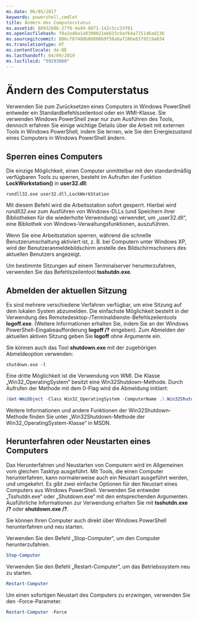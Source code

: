 ```yaml
---
ms.date: 06/05/2017
keywords: powershell,cmdlet
title: Ändern des Computerstatus
ms.assetid: 8093268b-27f8-4a49-8871-142c5cc33f01
ms.openlocfilehash: f8a2ed6a1a0390021eb633c9af64a725146ad136
ms.sourcegitcommit: 806cf87488b80800b9f50a8af286e8379519a034
ms.translationtype: HT
ms.contentlocale: de-DE
ms.lasthandoff: 04/09/2019
ms.locfileid: "59293060"
---
```

# <a name="changing-computer-state"></a>Ändern des Computerstatus

Verwenden Sie zum Zurücksetzen eines Computers in Windows PowerShell entweder ein Standardbefehlszeilentool oder ein WMI-Klasse. Sie verwenden Windows PowerShell zwar nur zum Ausführen des Tools, dennoch erfahren Sie einige wichtige Details über die Arbeit mit externen Tools in Windows PowerShell, indem Sie lernen, wie Sie den Energiezustand eines Computers in Windows PowerShell ändern.

## <a name="locking-a-computer"></a>Sperren eines Computers

Die einzige Möglichkeit, einen Computer unmittelbar mit den standardmäßig verfügbaren Tools zu sperren, besteht im Aufrufen der Funktion **LockWorkstation()** in **user32.dll**:

```
rundll32.exe user32.dll,LockWorkStation
```

Mit diesem Befehl wird die Arbeitsstation sofort gesperrt. Hierbei wird *rundll32.exe* zum Ausführen von Windows-DLLs (und Speichern ihrer Bibliotheken für die wiederholte Verwendung) verwendet, um „user32.dll“, eine Bibliothek von Windows-Verwaltungsfunktionen, auszuführen.

Wenn Sie eine Arbeitsstation sperren, während die schnelle Benutzerumschaltung aktiviert ist, z. B. bei Computern unter Windows XP, wird der Benutzeranmeldebildschirm anstelle des Bildschirmschoners des aktuellen Benutzers angezeigt.

Um bestimmte Sitzungen auf einem Terminalserver herunterzufahren, verwenden Sie das Befehlszeilentool **tsshutdn.exe**.

## <a name="logging-off-the-current-session"></a>Abmelden der aktuellen Sitzung

Es sind mehrere verschiedene Verfahren verfügbar, um eine Sitzung auf dem lokalen System abzumelden. Die einfachste Möglichkeit besteht in der Verwendung des Remotedesktop-/Terminaldienste-Befehlszeilentools **logoff.exe**. (Weitere Informationen erhalten Sie, indem Sie an der Windows PowerShell-Eingabeaufforderung **logoff /?** eingeben). Zum Abmelden der aktuellen aktiven Sitzung geben Sie **logoff** ohne Argumente ein.

Sie können auch das Tool **shutdown.exe** mit der zugehörigen Abmeldeoption verwenden:

```
shutdown.exe -l
```

Eine dritte Möglichkeit ist die Verwendung von WMI. Die Klasse „Win32_OperatingSystem“ besitzt eine Win32Shutdown-Methode. Durch Aufrufen der Methode mit dem 0-Flag wird die Abmeldung initiiert:

```powershell
(Get-WmiObject -Class Win32_OperatingSystem -ComputerName .).Win32Shutdown(0)
```

Weitere Informationen und andere Funktionen der Win32Shutdown-Methode finden Sie unter „Win32Shutdown-Methode der Win32_OperatingSystem-Klasse“ in MSDN.

## <a name="shutting-down-or-restarting-a-computer"></a>Herunterfahren oder Neustarten eines Computers

Das Herunterfahren und Neustarten von Computern wird im Allgemeinen vom gleichen Tasktyp ausgeführt. Mit Tools, die einen Computer herunterfahren, kann normalerweise auch ein Neustart ausgeführt werden, und umgekehrt. Es gibt zwei einfache Optionen für den Neustart eines Computers aus Windows PowerShell. Verwenden Sie entweder „Tsshutdn.exe“ oder „Shutdown.exe“ mit den entsprechenden Argumenten. Ausführliche Informationen zur Verwendung erhalten Sie mit **tsshutdn.exe /?** oder **shutdown.exe /?**.

Sie können Ihren Computer auch direkt über Windows PowerShell herunterfahren und neu starten.

Verwenden Sie den Befehl „Stop-Computer“, um den Computer herunterzufahren.

```powershell
Stop-Computer
```

Verwenden Sie den Befehl „Restart-Computer“, um das Betriebssystem neu zu starten.

```powershell
Restart-Computer
```

Um einen sofortigen Neustart des Computers zu erzwingen, verwenden Sie den -Force-Parameter.

```powershell
Restart-Computer -Force
```

